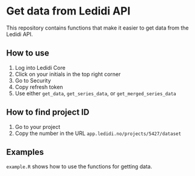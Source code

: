# Get data from Ledidi API
This repository contains functions that make it easier to get data from the Ledidi API. 

## How to use
1. Log into Ledidi Core
2. Click on your initials in the top right corner
3. Go to Security
4. Copy refresh token
5. Use either `get_data`, `get_series_data`, or `get_merged_series_data`

## How to find project ID
1. Go to your project
2. Copy the number in the URL `app.ledidi.no/projects/5427/dataset`

## Examples
`example.R` shows how to use the functions for getting data.